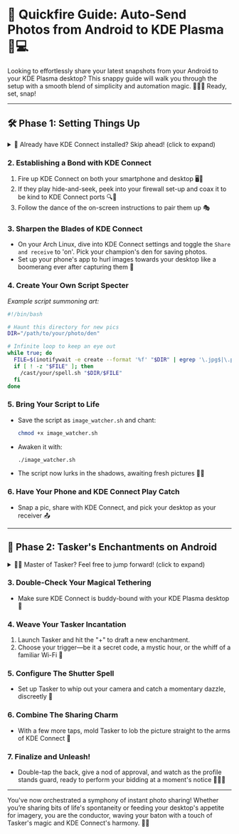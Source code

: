 # 🚀 Quickfire Guide: Auto-Send Photos from Android to KDE Plasma 📸💻

Looking to effortlessly share your latest snapshots from your Android to your KDE Plasma desktop? This snappy guide will walk you through the setup with a smooth blend of simplicity and automation magic. 🧙‍♂️✨ Ready, set, snap!

---

## 🛠️ Phase 1: Setting Things Up

<details>
<summary>🔧 Already have KDE Connect installed? Skip ahead! (click to expand)</summary>

### 1. Install KDE Connect on Both Ends
- **Android:** Snap up "KDE Connect" from the Google Play Store 📱
- **Arch Linux:**
  ```bash
  sudo pacman -S kdeconnect
  ```
  
  Make sure your gadgets are sipping from the same Wi-Fi! 🌐
  
</details>

### 2. Establishing a Bond with KDE Connect
1. Fire up KDE Connect on both your smartphone and desktop 🖥️📱
2. If they play hide-and-seek, peek into your firewall set-up and coax it to be kind to KDE Connect ports 🔍🧱
3. Follow the dance of the on-screen instructions to pair them up 🎭

### 3. Sharpen the Blades of KDE Connect
- On your Arch Linux, dive into KDE Connect settings and toggle the `Share and receive` to 'on'. Pick your champion's den for saving photos.
- Set up your phone's app to hurl images towards your desktop like a boomerang ever after capturing them 🔄

### 4. Create Your Own Script Specter
_Example script summoning art:_
```bash
#!/bin/bash

# Haunt this directory for new pics
DIR="/path/to/your/photo/den"

# Infinite loop to keep an eye out
while true; do
  FILE=$(inotifywait -e create --format '%f' "$DIR" | egrep '\.jpg$|\.png$')
  if [ ! -z "$FILE" ]; then
    /cast/your/spell.sh "$DIR/$FILE"
  fi
done
```

### 5. Bring Your Script to Life
- Save the script as `image_watcher.sh` and chant:
  ```bash
  chmod +x image_watcher.sh
  ```
- Awaken it with:
  ```bash
  ./image_watcher.sh
  ```
- The script now lurks in the shadows, awaiting fresh pictures 🕵️‍♂️

### 6. Have Your Phone and KDE Connect Play Catch
- Snap a pic, share with KDE Connect, and pick your desktop as your receiver 📤

---

## 🎩 Phase 2: Tasker's Enchantments on Android

<details>
<summary>🧙‍♂️ Master of Tasker? Feel free to jump forward! (click to expand)</summary>

### 1. Invite Tasker Into Your Realm
- Grab Tasker from the Google Play Store—your new spellbook 📕

### 2. Bestow Tasker with Wizardly Privileges
- Hand over the keys to the kingdom, aka the permissions, to Tasker 🗝️

</details>

### 3. Double-Check Your Magical Tethering
- Make sure KDE Connect is buddy-bound with your KDE Plasma desktop 💑

### 4. Weave Your Tasker Incantation
1. Launch Tasker and hit the "+" to draft a new enchantment.
2. Choose your trigger—be it a secret code, a mystic hour, or the whiff of a familiar Wi-Fi 🔮

### 5. Configure The Shutter Spell
- Set up Tasker to whip out your camera and catch a momentary dazzle, discreetly 📸

### 6. Combine The Sharing Charm
- With a few more taps, mold Tasker to lob the picture straight to the arms of KDE Connect 🏈

### 7. Finalize and Unleash!
- Double-tap the back, give a nod of approval, and watch as the profile stands guard, ready to perform your bidding at a moment's notice 💂‍♂️✨

---

You've now orchestrated a symphony of instant photo sharing! Whether you’re sharing bits of life's spontaneity or feeding your desktop's appetite for imagery, you are the conductor, waving your baton with a touch of Tasker's magic and KDE Connect's harmony. 🎼🔗
